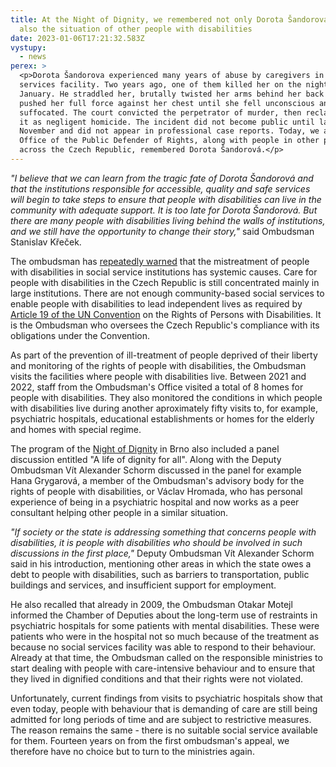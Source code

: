 ```yaml
---
title: At the Night of Dignity, we remembered not only Dorota Šandorová, but
  also the situation of other people with disabilities
date: 2023-01-06T17:21:32.583Z
vystupy:
  - news
perex: >
  <p>Dorota Šandorova experienced many years of abuse by caregivers in a social
  services facility. Two years ago, one of them killed her on the night of 6-7
  January. He straddled her, brutally twisted her arms behind her back and
  pushed her full force against her chest until she fell unconscious and
  suffocated. The court convicted the perpetrator of murder, then reclassified
  it as negligent homicide. The incident did not become public until last
  November and did not appear in professional case reports. Today, we at the
  Office of the Public Defender of Rights, along with people in other places
  across the Czech Republic, remembered Dorota Šandorová.</p>
---
```

<p><em>&quot;I believe that we can learn from the tragic fate of Dorota Šandorová and that the institutions responsible for accessible, quality and safe services will begin to take steps to ensure that people with disabilities can live in the community with adequate support. It is too late for Dorota Šandorová. But there are many people with disabilities living behind the walls of institutions, and we still have the opportunity to change their story,&quot;</em> said Ombudsman Stanislav Křeček.</p>

<p>The ombudsman has <a href="https://www.ochrance.cz/en/aktualne/mistreatment_of_people_with_disabilities_in_social_services_has_among_others_systemic_causes_as_well_warns_ombudsman/">repeatedly warned</a> that the mistreatment of people with disabilities in social service institutions has systemic causes. Care for people with disabilities in the Czech Republic is still concentrated mainly in large institutions. There are not enough community-based social services to enable people with disabilities to lead independent lives as required by <a href="https://www.un.org/development/desa/disabilities/convention-on-the-rights-of-persons-with-disabilities/article-19-living-independently-and-being-included-in-the-community.html">Article 19 of the UN Convention</a> on the Rights of Persons with Disabilities. It is the Ombudsman who oversees the Czech Republic&#39;s compliance with its obligations under the Convention.&nbsp;</p>

<p>As part of the prevention of ill-treatment of people deprived of their liberty and monitoring of the rights of people with disabilities, the Ombudsman visits the facilities where people with disabilities live. Between 2021 and 2022, staff from the Ombudsman&#39;s Office visited a total of 8 homes for people with disabilities. They also monitored the conditions in which people with disabilities live during another aproximately fifty visits to, for example, psychiatric hospitals, educational establishments or homes for the elderly and homes with special regime.</p>

<p>The program of the <a href="https://rokdustojnosti.cz/">Night of Dignity</a> in Brno also included a panel discussion entitled &quot;A life of dignity for all&quot;. Along with the Deputy Ombudsman Vít Alexander Schorm discussed in the panel for example Hana Grygarová, a member of the Ombudsman&#39;s advisory body for the rights of people with disabilities, or Václav Hromada, who has personal experience of being in a psychiatric hospital and now works as a peer consultant helping other people in a similar situation.</p>

<p><em>&quot;If society or the state is addressing something that concerns people with disabilities, it is people with disabilities who should be involved in such discussions in the first place,&quot;</em> Deputy Ombudsman Vít Alexander Schorm said in his introduction, mentioning other areas in which the state owes a debt to people with disabilities, such as barriers to transportation, public buildings and services, and insufficient support for employment.</p>

<p>He also recalled that already in 2009, the Ombudsman Otakar Motejl informed the Chamber of Deputies about the long-term use of restraints in psychiatric hospitals for some patients with mental disabilities. These were patients who were in the hospital not so much because of the treatment as because no social services facility was able to respond to their behaviour. Already at that time, the Ombudsman called on the responsible ministries to start dealing with people with care-intensive behaviour and to ensure that they lived in dignified conditions and that their rights were not violated.</p>

<p>Unfortunately, current findings from visits to psychiatric hospitals show that even today, people with behaviour that is demanding of care are still being admitted for long periods of time and are subject to restrictive measures. The reason remains the same - there is no suitable social service available for them. Fourteen years on from the first ombudsman&#39;s appeal, we therefore have no choice but to turn to the ministries again.&nbsp;</p>

